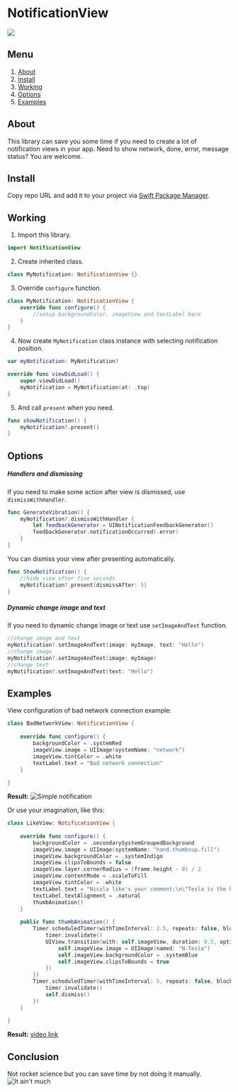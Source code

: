 # NotificationView

![](https://i.imgur.com/G1m9X8u.png)
## Menu
1. [About](#about)
2. [Install](#install)
3. [Working](#working)
4. [Options](#options)
5. [Examples](#examples)

## About
This library can save you some time if you need to create a lot of notification views in your app. Need to show network, done, error, message status? You are welcome.

## Install
Copy repo URL and add it to your project via [Swift Package Manager](https://developer.apple.com/documentation/xcode/adding_package_dependencies_to_your_app).

## Working
1. Import this library.
```swift
import NotificationView
```
2. Create inherited class.
```swift
class MyNotification: NotificationView {}
```
3. Override `configure` function.
```swift
class MyNotification: NotificationView {
    override func configure() {
        //setup backgroundColor, imageView and textLabel here 
    }
}
```
4. Now create `MyNotification` class instance with selecting notification position.
```swift
var myNotification: MyNotification?

override func viewDidLoad() {
    super.viewDidLoad()
    myNotification = MyNotification(at: .top)
}
```
5. And call `present` when you need.
```swift
func showNotification() {
    myNotification?.present()
}
```

## Options

##### Handlers and dismissing
If you need to make some action after view is dismissed, use `dismissWithHandler`.
```swift
func GenerateVibration() {
    myNotification?.dismissWithHandler {
        let feedbackGenerator = UINotificationFeedbackGenerator()
        feedbackGenerator.notificationOccurred(.error)
    }
}
```
You can dismiss your view after presenting automatically.
```swift
func ShowNotification() {
    //hide view after five seconds
    myNotification?.present(dismissAfter: 5)
}
```

##### Dynamic change image and text
If you need to dynamic change image or text use `setImageAndText` function.
```swift
//change image and text
myNotification?.setImageAndText(image: myImage, text: "Hello")
//change image
myNotification?.setImageAndText(image: myImage)
//change text
myNotification?.setImageAndText(text: "Hello")
```

## Examples
View configuration of bad network connection example:
```swift
class BadNetworkView: NotificationView {
    
    override func configure() {
        backgroundColor = .systemRed
        imageView.image = UIImage(systemName: "network")
        imageView.tintColor = .white
        textLabel.text = "Bad network connection"
    }
    
}
```
**Result:**
![Simple notification](https://i.imgur.com/8rSxi0C.png)

Or use your imagination, like this:
```swift
class LikeView: NotificationView {
    
    override func configure() {
        backgroundColor = .secondarySystemGroupedBackground
        imageView.image = UIImage(systemName: "hand.thumbsup.fill")
        imageView.backgroundColor = .systemIndigo
        imageView.clipsToBounds = false
        imageView.layer.cornerRadius = (frame.height - 8) / 2
        imageView.contentMode = .scaleToFill
        imageView.tintColor = .white
        textLabel.text = "Nicola like's your comment:\n\"Tesla is the best!\""
        textLabel.textAlignment = .natural
        thumbAnimation()
    }
    
    public func thumbAnimation() {
        Timer.scheduledTimer(withTimeInterval: 2.5, repeats: false, block: { timer in
            timer.invalidate()
            UIView.transition(with: self.imageView, duration: 0.5, options: [.curveEaseInOut, .transitionFlipFromTop], animations: {
                self.imageView.image = UIImage(named: "N.Tesla")
                self.imageView.backgroundColor = .systemBlue
                self.imageView.clipsToBounds = true
            })
        })
        Timer.scheduledTimer(withTimeInterval: 5, repeats: false, block: { timer in
            timer.invalidate()
            self.dismiss()
        })
    }
    
}
```

**Result:**
[video link](https://i.imgur.com/Rz4ZCJe.mp4)

## Conclusion
Not rocket science but you can save time by not doing it manually.
![It ain't much](https://i.kym-cdn.com/entries/icons/original/000/028/021/work.jpg)
